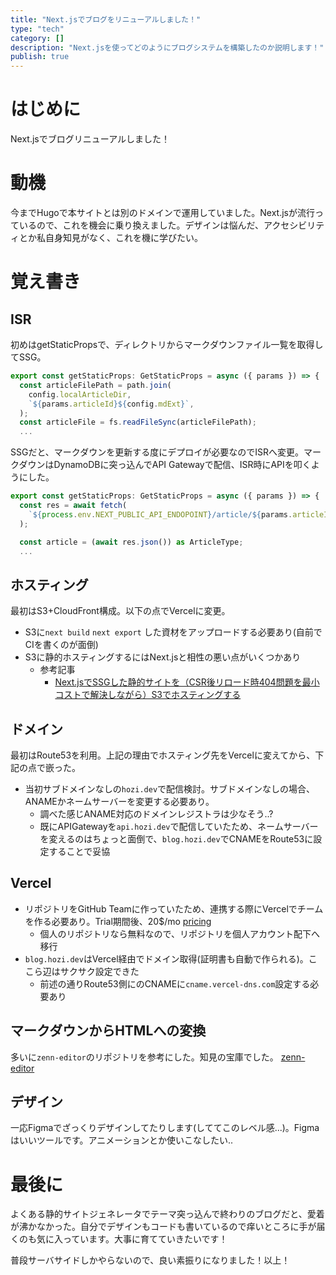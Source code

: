 ```yaml
---
title: "Next.jsでブログをリニューアルしました！"
type: "tech"
category: []
description: "Next.jsを使ってどのようにブログシステムを構築したのか説明します！"
publish: true
---
```


# はじめに
Next.jsでブログリニューアルしました！

# 動機
今までHugoで本サイトとは別のドメインで運用していました。Next.jsが流行っているので、これを機会に乗り換えました。デザインは悩んだ、アクセシビリティとか私自身知見がなく、これを機に学びたい。

# 覚え書き
## ISR
初めはgetStaticPropsで、ディレクトリからマークダウンファイル一覧を取得してSSG。

```typescript
export const getStaticProps: GetStaticProps = async ({ params }) => {
  const articleFilePath = path.join(
    config.localArticleDir,
    `${params.articleId}${config.mdExt}`,
  );
  const articleFile = fs.readFileSync(articleFilePath);
  ...
```

SSGだと、マークダウンを更新する度にデプロイが必要なのでISRへ変更。マークダウンはDynamoDBに突っ込んでAPI Gatewayで配信、ISR時にAPIを叩くようにした。
```typescript
export const getStaticProps: GetStaticProps = async ({ params }) => {
  const res = await fetch(
    `${process.env.NEXT_PUBLIC_API_ENDOPOINT}/article/${params.articleId}`,
  );

  const article = (await res.json()) as ArticleType;
  ...
```

## ホスティング
最初はS3+CloudFront構成。以下の点でVercelに変更。
* S3に`next build` `next export` した資材をアップロードする必要あり(自前でCIを書くのが面倒)
* S3に静的ホスティングするにはNext.jsと相性の悪い点がいくつかあり
  * 参考記事
    * [Next.jsでSSGした静的サイトを（CSR後リロード時404問題を最小コストで解決しながら）S3でホスティングする](https://qiita.com/ryokkkke/items/1478a022b220bf6e61ff)

## ドメイン
最初はRoute53を利用。上記の理由でホスティング先をVercelに変えてから、下記の点で嵌った。

* 当初サブドメインなしの`hozi.dev`で配信検討。サブドメインなしの場合、ANAMEかネームサーバーを変更する必要あり。
  * 調べた感じANAME対応のドメインレジストラは少なそう..?
  * 既にAPIGatewayを`api.hozi.dev`で配信していたため、ネームサーバーを変えるのはちょっと面倒で、`blog.hozi.dev`でCNAMEをRoute53に設定することで妥協

## Vercel
* リポジトリをGitHub Teamに作っていたため、連携する際にVercelでチームを作る必要あり。Trial期間後、20$/mo [pricing](https://vercel.com/pricing)
  * 個人のリポジトリなら無料なので、リポジトリを個人アカウント配下へ移行
* `blog.hozi.dev`はVercel経由でドメイン取得(証明書も自動で作られる)。ここら辺はサクサク設定できた
  * 前述の通りRoute53側にのCNAMEに`cname.vercel-dns.com`設定する必要あり

## マークダウンからHTMLへの変換
多いに`zenn-editor`のリポジトリを参考にした。知見の宝庫でした。
[zenn-editor](https://github.com/zenn-dev/zenn-editor)

## デザイン
一応Figmaでざっくりデザインしてたりします(しててこのレベル感...)。Figmaはいいツールです。アニメーションとか使いこなしたい..

# 最後に
よくある静的サイトジェネレータでテーマ突っ込んで終わりのブログだと、愛着が沸かなかった。自分でデザインもコードも書いているので痒いところに手が届くのも気に入っています。大事に育てていきたいです！

普段サーバサイドしかやらないので、良い素振りになりました！以上！
